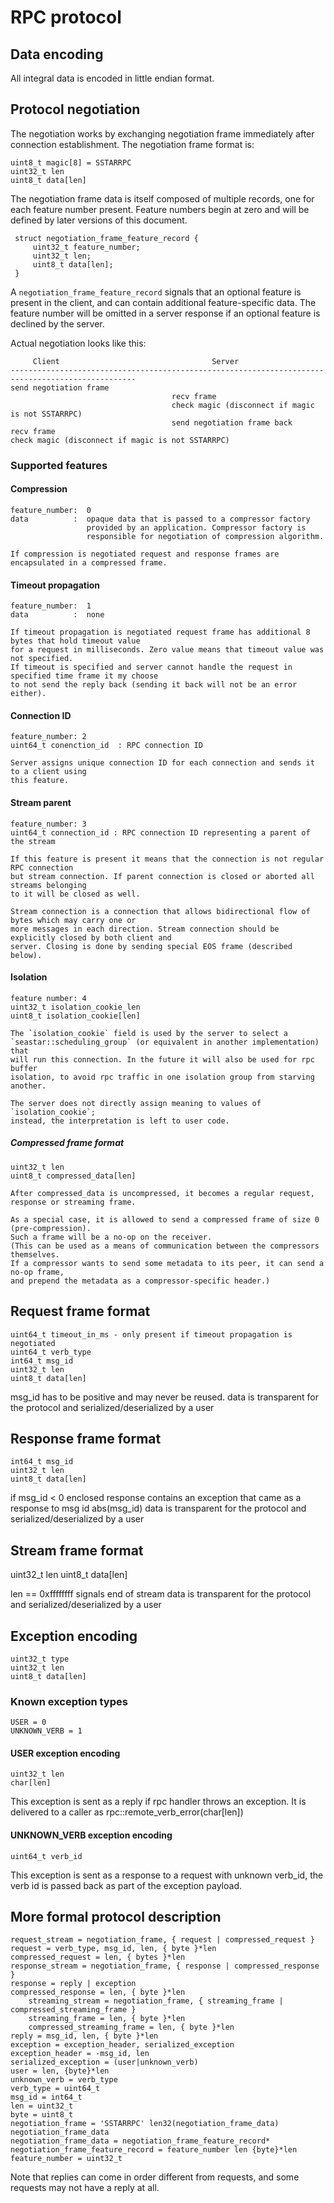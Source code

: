 # RPC protocol

## Data encoding

All integral data is encoded in little endian format.

## Protocol negotiation

The negotiation works by exchanging negotiation frame immediately after connection establishment. The negotiation frame format is:
    
    uint8_t magic[8] = SSTARRPC
    uint32_t len
    uint8_t data[len]

The negotiation frame data is itself composed of multiple records, one for each feature number present.  Feature numbers begin at zero and will be defined by later versions of this document.


     struct negotiation_frame_feature_record {
         uint32_t feature_number;
         uint32_t len;
         uint8_t data[len];
     }

A `negotiation_frame_feature_record` signals that an optional feature is present in the client, and can contain additional feature-specific data.  The feature number will be omitted in a server response if an optional feature is declined by the server.
    
Actual negotiation looks like this:
    
         Client                                  Server
    --------------------------------------------------------------------------------------------------
    send negotiation frame
                                        recv frame
                                        check magic (disconnect if magic is not SSTARRPC)
                                        send negotiation frame back
    recv frame
    check magic (disconnect if magic is not SSTARRPC)

### Supported features

#### Compression
    feature_number:  0
    data          :  opaque data that is passed to a compressor factory
                     provided by an application. Compressor factory is
                     responsible for negotiation of compression algorithm.

    If compression is negotiated request and response frames are encapsulated in a compressed frame.

#### Timeout propagation
    feature_number:  1
    data          :  none

    If timeout propagation is negotiated request frame has additional 8 bytes that hold timeout value
    for a request in milliseconds. Zero value means that timeout value was not specified.
    If timeout is specified and server cannot handle the request in specified time frame it my choose
    to not send the reply back (sending it back will not be an error either).

#### Connection ID
    feature_number: 2
    uint64_t conenction_id  : RPC connection ID 

    Server assigns unique connection ID for each connection and sends it to a client using
    this feature.

#### Stream parent
    feature_number: 3
    uint64_t connection_id : RPC connection ID representing a parent of the stream

    If this feature is present it means that the connection is not regular RPC connection
    but stream connection. If parent connection is closed or aborted all streams belonging 
    to it will be closed as well.
   
    Stream connection is a connection that allows bidirectional flow of bytes which may carry one or
    more messages in each direction. Stream connection should be explicitly closed by both client and
    server. Closing is done by sending special EOS frame (described below).
    

#### Isolation
    feature number: 4
    uint32_t isolation_cookie_len
    uint8_t isolation_cookie[len]

    The `isolation_cookie` field is used by the server to select a
    `seastar::scheduling_group` (or equivalent in another implementation) that
    will run this connection. In the future it will also be used for rpc buffer
    isolation, to avoid rpc traffic in one isolation group from starving another.

    The server does not directly assign meaning to values of `isolation_cookie`;
    instead, the interpretation is left to user code.

##### Compressed frame format
    uint32_t len
    uint8_t compressed_data[len]

    After compressed_data is uncompressed, it becomes a regular request, response or streaming frame.

    As a special case, it is allowed to send a compressed frame of size 0 (pre-compression).
    Such a frame will be a no-op on the receiver.
    (This can be used as a means of communication between the compressors themselves.
    If a compressor wants to send some metadata to its peer, it can send a no-op frame,
    and prepend the metadata as a compressor-specific header.)

## Request frame format
    uint64_t timeout_in_ms - only present if timeout propagation is negotiated
    uint64_t verb_type
    int64_t msg_id
    uint32_t len
    uint8_t data[len]

msg_id has to be positive and may never be reused.
data is transparent for the protocol and serialized/deserialized by a user 

## Response frame format
    int64_t msg_id
    uint32_t len
    uint8_t data[len]
    
if msg_id < 0 enclosed response contains an exception that came as a response to msg id abs(msg_id)
data is transparent for the protocol and serialized/deserialized by a user 

## Stream frame format
   uint32_t len
   uint8_t data[len]

len == 0xffffffff signals end of stream
data is transparent for the protocol and serialized/deserialized by a user 

## Exception encoding
    uint32_t type
    uint32_t len
    uint8_t data[len]

### Known exception types
    USER = 0
    UNKNOWN_VERB = 1
    
#### USER exception encoding

    uint32_t len
    char[len]

This exception is sent as a reply if rpc handler throws an exception.
It is delivered to a caller as rpc::remote_verb_error(char[len])

#### UNKNOWN_VERB exception encoding

    uint64_t verb_id
    
This exception is sent as a response to a request with unknown verb_id, the verb id is passed back as part of the exception payload.

## More formal protocol description

	request_stream = negotiation_frame, { request | compressed_request }
	request = verb_type, msg_id, len, { byte }*len
	compressed_request = len, { bytes }*len
	response_stream = negotiation_frame, { response | compressed_response }
	response = reply | exception
	compressed_response = len, { byte }*len
        streaming_stream = negotiation_frame, { streaming_frame | compressed_streaming_frame }
        streaming_frame = len, { byte }*len
        compressed_streaming_frame = len, { byte }*len
	reply = msg_id, len, { byte }*len
	exception = exception_header, serialized_exception
	exception_header = -msg_id, len
	serialized_exception = (user|unknown_verb)
	user = len, {byte}*len
	unknown_verb = verb_type
	verb_type = uint64_t
	msg_id = int64_t
	len = uint32_t
	byte = uint8_t
	negotiation_frame = 'SSTARRPC' len32(negotiation_frame_data) negotiation_frame_data
	negotiation_frame_data = negotiation_frame_feature_record*
	negotiation_frame_feature_record = feature_number len {byte}*len
	feature_number = uint32_t 

Note that replies can come in order different from requests, and some requests may not have a reply at all.

